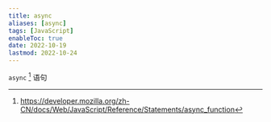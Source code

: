 ```yaml
---
title: async
aliases: [async]
tags: [JavaScript]
enableToc: true
date: 2022-10-19
lastmod: 2022-10-24
---
```


`async` [^1] 语句

[^1]: <https://developer.mozilla.org/zh-CN/docs/Web/JavaScript/Reference/Statements/async_function>
